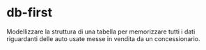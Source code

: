 # db-first

Modellizzare la struttura di una tabella per memorizzare tutti i dati riguardanti delle auto usate messe in vendita da un concessionario.